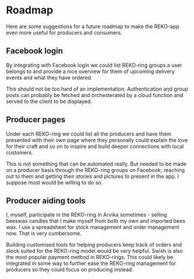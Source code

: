 # Roadmap

Here are some suggestions for a future roadmap to make the REKO-app even more useful for producers and consumers.

## Facebook login

By integrating with Facebook login we could list REKO-ring groups a user belongs to and provide a nice overview for them of upcoming delivery events and what they have ordered.

This should not be too hard of an implementation. Authentication and group posts can probably be fetched and orchesterated by a cloud function and served to the client to be displayed.

## Producer pages

Under each REKO-ring we could list all the producers and have them presented with their own page where they personally could explain the love for their craft and so on to inspire and build deeper connections with local customers.

This is not something that can be automated really. But needed to be made on a producer basis through the REKO-ring groups on Facebook; reaching out to them and getting their stories and pictures to present in the app. I suppose most would be willing to do so.

## Producer aiding tools

I, myself, participate in the REKO-ring in Arvika sometimes - selling beeswax candles that I make myself from both my own and imported bees wax. I use a spreadsheet for stock management and order management now. That is very cumbersome.

Building customised tools for helping producers keep track of orders and stock suited for the REKO-ring model would be very helpful. Swish is also the most popular payment method in REKO-rings. This could likely be integrated in some way to further ease the REKO-ring management for producers so they could focus on producing instead.
